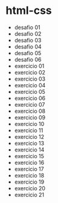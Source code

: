 # html-css

<ul>
        <li><a href="https://maurici0123.github.io/html-css/exercicios/desafio01/idex" style="text-decoration: none;">desafio 01</a></li>
        <li><a href="https://maurici0123.github.io/html-css/exercicios/desafio02/idex" style="text-decoration: none;">desafio 02</a></li>
        <li><a href="https://maurici0123.github.io/html-css/exercicios/desafio03/idex" style="text-decoration: none;">desafio 03</a></li>
        <li><a href="https://maurici0123.github.io/html-css/exercicios/desafio04/idex" style="text-decoration: none;">desafio 04</a></li>
        <li><a href="https://maurici0123.github.io/html-css/exercicios/desafio05/idex" style="text-decoration: none;">desafio 05</a></li>
        <li><a href="https://maurici0123.github.io/html-css/exercicios/desafio06/idex" style="text-decoration: none;">desafio 06</a></li>
        <li><a href="https://maurici0123.github.io/html-css/exercicios/ex001/idex.html" style="text-decoration: none;">exercicio 01</a></li>
        <li><a href="https://maurici0123.github.io/html-css/exercicios/ex002/idex.html" style="text-decoration: none;">exercicio 02</a></li>
        <li><a href="https://maurici0123.github.io/html-css/exercicios/ex003/idex.html" style="text-decoration: none;">exercicio 03</a></li>
        <li><a href="https://maurici0123.github.io/html-css/exercicios/ex004/idex.html" style="text-decoration: none;">exercicio 04</a></li>
        <li><a href="https://maurici0123.github.io/html-css/exercicios/ex005/idex.html" style="text-decoration: none;">exercicio 05</a></li>
        <li><a href="https://maurici0123.github.io/html-css/exercicios/ex006/idex.html" style="text-decoration: none;">exercicio 06</a></li>
        <li><a href="https://maurici0123.github.io/html-css/exercicios/ex007/idex.html" style="text-decoration: none;">exercicio 07</a></li>
        <li><a href="https://maurici0123.github.io/html-css/exercicios/ex008/idex.html" style="text-decoration: none;">exercicio 08</a></li>
        <li><a href="https://maurici0123.github.io/html-css/exercicios/ex009/idex.html" style="text-decoration: none;">exercicio 09</a></li>
        <li><a href="https://maurici0123.github.io/html-css/exercicios/ex010/idex.html" style="text-decoration: none;">exercicio 10</a></li>
        <li><a href="https://maurici0123.github.io/html-css/exercicios/ex011/idex.html" style="text-decoration: none;">exercicio 11</a></li>
        <li><a href="https://maurici0123.github.io/html-css/exercicios/ex012/idex.html" style="text-decoration: none;">exercicio 12</a></li>
        <li><a href="https://maurici0123.github.io/html-css/exercicios/ex013/idex.html" style="text-decoration: none;">exercicio 13</a></li>
        <li><a href="https://maurici0123.github.io/html-css/exercicios/ex014/idex.html" style="text-decoration: none;">exercicio 14</a></li>
        <li><a href="https://maurici0123.github.io/html-css/exercicios/ex015/idex.html" style="text-decoration: none;">exercicio 15</a></li>
        <li><a href="https://maurici0123.github.io/html-css/exercicios/ex016/idex.html" style="text-decoration: none;">exercicio 16</a></li>
        <li><a href="https://maurici0123.github.io/html-css/exercicios/ex017/idex.html" style="text-decoration: none;">exercicio 17</a></li>
        <li><a href="https://maurici0123.github.io/html-css/exercicios/ex018/idex.html" style="text-decoration: none;">exercicio 18</a></li>
        <li><a href="https://maurici0123.github.io/html-css/exercicios/ex019/idex.html" style="text-decoration: none;">exercicio 19</a></li>
        <li><a href="https://maurici0123.github.io/html-css/exercicios/ex020/idex.html" style="text-decoration: none;">exercicio 20</a></li>
        <li><a href="https://maurici0123.github.io/html-css/exercicios/ex021/mq01/idex.html" style="text-decoration: none;">exercicio 21</a></li>
    </ul>